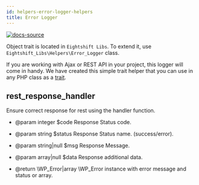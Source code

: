 ```yaml
---
id: helpers-error-logger-helpers
title: Error Logger
---
```


[![docs-source](https://img.shields.io/badge/source-eigthshift--libs-blue?style=for-the-badge&logo=php&labelColor=2a2a2a)](https://github.com/infinum/eightshift-libs/tree/v2.0.0/src/helpers/trait-error-logger.php)

Object trait is located in `Eightshift Libs`. To extend it, use `Eightshift_Libs\Helpers\Error_Logger` class.

If you are working with Ajax or REST API in your project, this logger will come in handy. We have created this simple trait helper that you can use in any PHP class as a [trait](/legacy/v4/guides/extending-classes).

## rest_response_handler

Ensure correct response for rest using the handler function.

- @param integer $code Response Status code.
- @param string $status Response Status name. (success/error).
- @param string|null $msg Response Message.
- @param array|null $data Response additional data.

- @return \WP_Error|array \WP_Error instance with error message and status or array.
